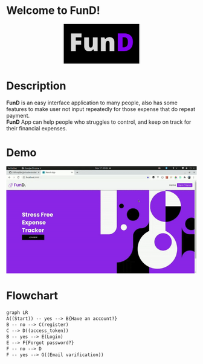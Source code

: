 # Welcome to FunD!
<p  align="center"><img  src="./src/assets/img/logo/logo.png"  width="200"></p>

# Description
**FunD** is an easy interface application to many people, also has some features to make user not input repeatedly for those expense that do repeat payment. <br>
**FunD** App can help people who struggles to control, and keep on track for their financial expenses.


# Demo
<p  align="center"><img  src="./src/assets/img/demo/FE-DEMO.gif"  width="600"></p>

# Flowchart
```mermaid
graph LR
A((Start)) -- yes --> B{Have an account?}
B -- no --> C(register)
C --> D((access_token))
B -- yes --> E(Login)
E --> F{Forgot password?}
F -- no --> D
F -- yes --> G((Email varification))
```